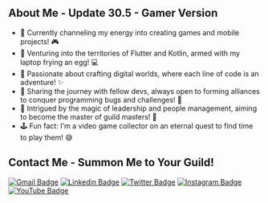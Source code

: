 ## About Me - Update 30.5 - Gamer Version

- 🔭 Currently channeling my energy into creating games and mobile projects! 🎮
- 🌱 Venturing into the territories of Flutter and Kotlin, armed with my laptop frying an egg! 💻
- 👾 Passionate about crafting digital worlds, where each line of code is an adventure! ✨
- 🤖 Sharing the journey with fellow devs, always open to forming alliances to conquer programming bugs and challenges! 🤝
- 🌟 Intrigued by the magic of leadership and people management, aiming to become the master of guild masters! 👥
- 🕹️ Fun fact: I'm a video game collector on an eternal quest to find time to play them! 😅

## Contact Me - Summon Me to Your Guild!

[![Gmail Badge](https://img.shields.io/badge/-Contact-DB4437?style=flat-square&logo=Gmail&logoColor=white&link=mailto:mano.afonso93@gmail.com)](mailto:mano.afonso93@gmail.com)
[![Linkedin Badge](https://img.shields.io/badge/-Linkedin-0e76a8?style=flat-square&logo=Linkedin&logoColor=white&link=https://www.linkedin.com/in/realafonso/)](https://www.linkedin.com/in/realafonso/)
[![Twitter Badge](https://img.shields.io/badge/-Twitter-1DA1F2?style=flat-square&logo=Twitter&logoColor=white&link=https://www.twitter.com/manoloneto_/)](https://www.twitter.com/manoloneto_/)
[![Instagram Badge](https://img.shields.io/badge/-Instagram-833AB4?style=flat-square&logo=Instagram&logoColor=white&link=https://www.instagram.com/manoloneto_/)](https://www.instagram.com/manoloneto_/)
[![YouTube Badge](https://img.shields.io/badge/-YouTube-FF0000?style=flat-square&logo=YouTube&logoColor=white&link=https://www.youtube.com/@manoloneto)](https://www.youtube.com/@manoloneto)
